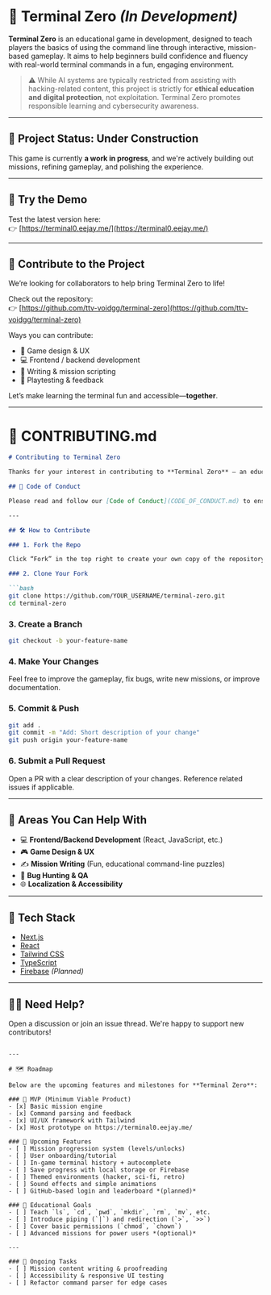 # 🧠 Terminal Zero *(In Development)*

**Terminal Zero** is an educational game in development, designed to teach players the basics of using the command line through interactive, mission-based gameplay. It aims to help beginners build confidence and fluency with real-world terminal commands in a fun, engaging environment.

> ⚠️ While AI systems are typically restricted from assisting with hacking-related content, this project is strictly for **ethical education and digital protection**, not exploitation. Terminal Zero promotes responsible learning and cybersecurity awareness.

---

## 🚧 Project Status: Under Construction

This game is currently **a work in progress**, and we're actively building out missions, refining gameplay, and polishing the experience.

---

## 🧪 Try the Demo

Test the latest version here:  
👉 [https://terminal0.eejay.me/](https://terminal0.eejay.me/)

---

## 🤝 Contribute to the Project

We’re looking for collaborators to help bring Terminal Zero to life!

Check out the repository:  
👉 [https://github.com/ttv-voidgg/terminal-zero](https://github.com/ttv-voidgg/terminal-zero)

Ways you can contribute:
- 🎨 Game design & UX
- 💻 Frontend / backend development
- 📝 Writing & mission scripting
- 🧪 Playtesting & feedback

Let’s make learning the terminal fun and accessible—**together**.

---

# 📄 CONTRIBUTING.md

```markdown
# Contributing to Terminal Zero

Thanks for your interest in contributing to **Terminal Zero** — an educational game that teaches terminal basics through interactive missions. Whether you're a developer, designer, writer, or just passionate about education and open-source, you're welcome here!

## 📌 Code of Conduct

Please read and follow our [Code of Conduct](CODE_OF_CONDUCT.md) to ensure a safe, welcoming environment for all contributors.

---

## 🛠️ How to Contribute

### 1. Fork the Repo

Click “Fork” in the top right to create your own copy of the repository.

### 2. Clone Your Fork

```bash
git clone https://github.com/YOUR_USERNAME/terminal-zero.git
cd terminal-zero
```

### 3. Create a Branch

```bash
git checkout -b your-feature-name
```

### 4. Make Your Changes

Feel free to improve the gameplay, fix bugs, write new missions, or improve documentation.

### 5. Commit & Push

```bash
git add .
git commit -m "Add: Short description of your change"
git push origin your-feature-name
```

### 6. Submit a Pull Request

Open a PR with a clear description of your changes. Reference related issues if applicable.

---

## 🧪 Areas You Can Help With

- 💻 **Frontend/Backend Development** (React, JavaScript, etc.)
- 🎮 **Game Design & UX**
- ✍️ **Mission Writing** (Fun, educational command-line puzzles)
- 🐞 **Bug Hunting & QA**
- 🌐 **Localization & Accessibility**

---

## 🧰 Tech Stack

- [Next.js](https://nextjs.org/)
- [React](https://reactjs.org/)
- [Tailwind CSS](https://tailwindcss.com/)
- [TypeScript](https://www.typescriptlang.org/)
- [Firebase](https://firebase.google.com/) *(Planned)*

---

## 🙋‍♂️ Need Help?

Open a discussion or join an issue thread. We're happy to support new contributors!
```

---

# 🗺️ Roadmap

Below are the upcoming features and milestones for **Terminal Zero**:

### 🔧 MVP (Minimum Viable Product)
- [x] Basic mission engine
- [x] Command parsing and feedback
- [x] UI/UX framework with Tailwind
- [x] Host prototype on https://terminal0.eejay.me/

### 🎯 Upcoming Features
- [ ] Mission progression system (levels/unlocks)
- [ ] User onboarding/tutorial
- [ ] In-game terminal history + autocomplete
- [ ] Save progress with local storage or Firebase
- [ ] Themed environments (hacker, sci-fi, retro)
- [ ] Sound effects and simple animations
- [ ] GitHub-based login and leaderboard *(planned)*

### 🧠 Educational Goals
- [ ] Teach `ls`, `cd`, `pwd`, `mkdir`, `rm`, `mv`, etc.
- [ ] Introduce piping (`|`) and redirection (`>`, `>>`)
- [ ] Cover basic permissions (`chmod`, `chown`)
- [ ] Advanced missions for power users *(optional)*

---

### 🧪 Ongoing Tasks
- [ ] Mission content writing & proofreading
- [ ] Accessibility & responsive UI testing
- [ ] Refactor command parser for edge cases
